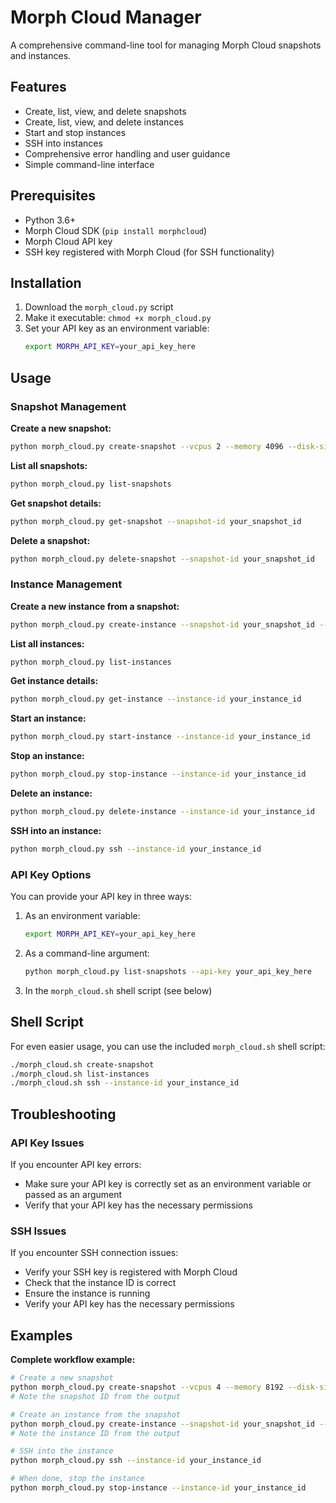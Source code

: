 # Morph Cloud Manager

A comprehensive command-line tool for managing Morph Cloud snapshots and instances.

## Features

- Create, list, view, and delete snapshots
- Create, list, view, and delete instances
- Start and stop instances
- SSH into instances
- Comprehensive error handling and user guidance
- Simple command-line interface

## Prerequisites

- Python 3.6+
- Morph Cloud SDK (`pip install morphcloud`)
- Morph Cloud API key
- SSH key registered with Morph Cloud (for SSH functionality)

## Installation

1. Download the `morph_cloud.py` script
2. Make it executable: `chmod +x morph_cloud.py`
3. Set your API key as an environment variable:
   ```bash
   export MORPH_API_KEY=your_api_key_here
   ```

## Usage

### Snapshot Management

**Create a new snapshot:**
```bash
python morph_cloud.py create-snapshot --vcpus 2 --memory 4096 --disk-size 50000
```

**List all snapshots:**
```bash
python morph_cloud.py list-snapshots
```

**Get snapshot details:**
```bash
python morph_cloud.py get-snapshot --snapshot-id your_snapshot_id
```

**Delete a snapshot:**
```bash
python morph_cloud.py delete-snapshot --snapshot-id your_snapshot_id
```

### Instance Management

**Create a new instance from a snapshot:**
```bash
python morph_cloud.py create-instance --snapshot-id your_snapshot_id --name my-instance
```

**List all instances:**
```bash
python morph_cloud.py list-instances
```

**Get instance details:**
```bash
python morph_cloud.py get-instance --instance-id your_instance_id
```

**Start an instance:**
```bash
python morph_cloud.py start-instance --instance-id your_instance_id
```

**Stop an instance:**
```bash
python morph_cloud.py stop-instance --instance-id your_instance_id
```

**Delete an instance:**
```bash
python morph_cloud.py delete-instance --instance-id your_instance_id
```

**SSH into an instance:**
```bash
python morph_cloud.py ssh --instance-id your_instance_id
```

### API Key Options

You can provide your API key in three ways:

1. As an environment variable:
   ```bash
   export MORPH_API_KEY=your_api_key_here
   ```

2. As a command-line argument:
   ```bash
   python morph_cloud.py list-snapshots --api-key your_api_key_here
   ```

3. In the `morph_cloud.sh` shell script (see below)

## Shell Script

For even easier usage, you can use the included `morph_cloud.sh` shell script:

```bash
./morph_cloud.sh create-snapshot
./morph_cloud.sh list-instances
./morph_cloud.sh ssh --instance-id your_instance_id
```

## Troubleshooting

### API Key Issues

If you encounter API key errors:
- Make sure your API key is correctly set as an environment variable or passed as an argument
- Verify that your API key has the necessary permissions

### SSH Issues

If you encounter SSH connection issues:
- Verify your SSH key is registered with Morph Cloud
- Check that the instance ID is correct
- Ensure the instance is running
- Verify your API key has the necessary permissions

## Examples

**Complete workflow example:**

```bash
# Create a new snapshot
python morph_cloud.py create-snapshot --vcpus 4 --memory 8192 --disk-size 100000
# Note the snapshot ID from the output

# Create an instance from the snapshot
python morph_cloud.py create-instance --snapshot-id your_snapshot_id --name my-server
# Note the instance ID from the output

# SSH into the instance
python morph_cloud.py ssh --instance-id your_instance_id

# When done, stop the instance
python morph_cloud.py stop-instance --instance-id your_instance_id
```
